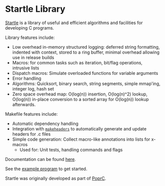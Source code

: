 Startle Library
===============

[Startle](https://github.com/HackerFoo/startle) is a library of useful and efficient algorithms and facilities for developing C programs.

Library features include:

* Low overhead in-memory structured logging: deferred string formatting, indented with context, stored to a ring buffer, minimal overhead allowing use in release builds
* Macros: for common tasks such as iteration, bit/flag operations, intrusive lists
* Dispatch macros: Simulate overloaded functions for variable arguments
* Error handling
* Algorithms: Quicksort, binary search, string segments, simple mmap'ing, integer log, hash set
* Zero space overhead map: O(log(n)) insertion, O(log(n)^2) lookup, O(log(n)) in-place conversion to a sorted array for O(log(n)) lookup afterwards.

Makefile features include:

* Automatic dependency handling
* Integration with [`makeheaders`](https://www.hwaci.com/sw/mkhdr) to automatically generate and update headers for .c files
* Simple code generation: Collect macro-like annotations into lists for x-macros
  - Used for: Unit tests, handling commands and flags

Documentation can be found [here](https://hackerfoo.github.io/startle-docs/).

See the [example program](https://github.com/HackerFoo/startle_example) to get started.

Startle was originally developed as part of [PoprC](https://github.com/HackerFoo/poprc).
